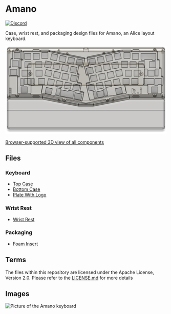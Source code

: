 # Amano
[![Discord](https://discord.com/api/guilds/763839131313766420/widget.png)](https://discord.com/invite/KeQSTKK)

Case, wrist rest, and packaging design files for Amano, an Alice layout keyboard. 

![Wireframe screenshot of a Case and Wrist Rest](PNGs/case-image.png)

[Browser-supported 3D view of all components](https://a360.co/3hWboyR)

## Files  
### Keyboard  
* [Top Case](STEPs/top-case.step) 
* [Bottom Case](STEPs/bottom-case.step)
* [Plate With Logo](DXFs/plate-with-logo.dxf)

### Wrist Rest 
* [Wrist Rest](STEPs/wrist-rest.step)

### Packaging 
* [Foam Insert](STEPs/foam-insert.step)

## Terms
The files within this repository are licensed under the Apache License, Version 2.0.
Please refer to the [LICENSE.md](LICENSE.md) for more details

## Images
![Picture of the Amano keyboard](PNGs/amano.jpg)
